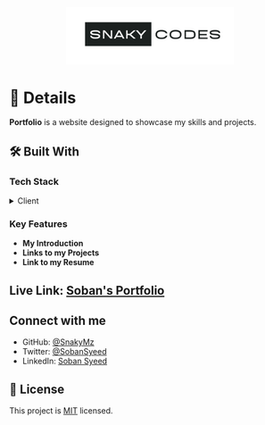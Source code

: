 <div align="center">
  <img src="./images/logo.png" alt="logo" width="300"  height="auto" />
</div>

# 📖 Details

**Portfolio** is a website designed to showcase my skills and projects.

## 🛠 Built With

### Tech Stack

<details>
  <summary>Client</summary>
  <ul>
    <li><a href="https://developer.mozilla.org/en-US/docs/Web/HTML">HTML</a></li>
    <li><a href="https://developer.mozilla.org/en-US/docs/Web/CSS">CSS</a></li>
    <li><a href="https://developer.mozilla.org/en-US/docs/Web/javascript">JavaScript</a></li>
  </ul>
</details>

### Key Features

- **My Introduction**
- **Links to my Projects**
- **Link to my Resume**

## Live Link: [Soban's Portfolio](https://snakymz.github.io/Portfolio/)

## Connect with me

- GitHub: [@SnakyMz](https://github.com/SnakyMz)
- Twitter: [@SobanSyeed](https://twitter.com/SobanSyeed)
- LinkedIn: [Soban Syeed](https://www.linkedin.com/in/soban-syeed/)

## 📝 License

This project is [MIT](./MIT.md) licensed.
